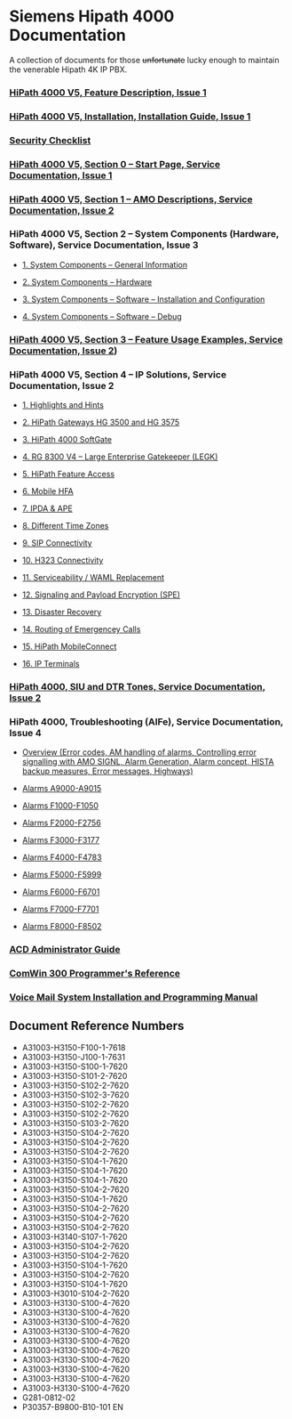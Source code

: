 # Siemens Hipath 4000 Documentation

A collection of documents for those ~~unfortunate~~ lucky enough to maintain the venerable Hipath 4K IP PBX. 

### [HiPath 4000 V5, Feature Description, Issue 1](Feature_Description.pdf)

### [HiPath 4000 V5, Installation, Installation Guide, Issue 1](Installation_Guide.pdf)

### [Security Checklist](Security_Checklist_-_HiPath_4000_Assistant_V4.pdf)

### [HiPath 4000 V5, Section 0 – Start Page, Service Documentation, Issue 1](S0_Start_Page.pdf)

### [HiPath 4000 V5, Section 1 – AMO Descriptions, Service Documentation, Issue 2](S1_AMO_Descriptions.pdf)

### HiPath 4000 V5, Section 2 – System Components (Hardware, Software), Service Documentation, Issue 3

 + [1. System Components – General Information](S3_System_Components/1_General_Info.pdf)

 + [2. System Components – Hardware](S3_System_Components/2_Hardware_EN.pdf)

 + [3. System Components – Software – Installation and Configuration](S3_System_Components/3_SW_Inst_Conf_EN.pdf)

 + [4. System Components – Software – Debug](S3_System_Components/4_SW_Debug_EN.pdf)

### [HiPath 4000 V5, Section 3 – Feature Usage Examples, Service Documentation, Issue 2](S3_Feature_Usage.pdf))

### HiPath 4000 V5, Section 4 – IP Solutions, Service Documentation, Issue 2

 + [1. Highlights and Hints](S4_IP_Solutions/IP_Solutions_01_HG3500_HG3575.pdf)

 + [2. HiPath Gateways HG 3500 and HG 3575](S4_IP_Solutions/IP_Solutions_02_Softgate.pdf)

 + [3. HiPath 4000 SoftGate](S4_IP_Solutions/IP_Solutions_03_RG_8300_v4.pdf)

 + [4. RG 8300 V4 – Large Enterprise Gatekeeper (LEGK)](S4_IP_Solutions/IP_Solutions_04_LEGK.pdf)

 + [5. HiPath Feature Access](S4_IP_Solutions/IP_Solutions_05_HFA.pdf)

 + [6. Mobile HFA](S4_IP_Solutions/IP_Solutions_06_Mobile_HFA.pdf)

 + [7. IPDA & APE](S4_IP_Solutions/IP_Solutions_07_IPDA_APE.pdf)

 + [8. Different Time Zones](S4_IP_Solutions/IP_Solutions_08_DTZ.pdf)

 + [9. SIP Connectivity](S4_IP_Solutions/IP_Solutions_09_SIP_Connectivity.pdf)

 + [10. H323 Connectivity](S4_IP_Solutions/IP_Solutions_10_H323A_Connectivity.pdf)

 + [11. Serviceability / WAML Replacement](S4_IP_Solutions/IP_Solutions_11_WAML_Replacement.pdf)

 + [12. Signaling and Payload Encryption (SPE)](S4_IP_Solutions/IP_Solutions_12_SPE.pdf)

 + [13. Disaster Recovery](S4_IP_Solutions/IP_Solutions_13_Disaster_Recovery.pdf)

 + [14. Routing of Emergencey Calls](S4_IP_Solutions/IP_Solutions_14_Emgergency_Routing.pdf)

 + [15. HiPath MobileConnect](S4_IP_Solutions/IP_Solutions_15_Mobile_Connect.pdf)

 + [16. IP Terminals](S4_IP_Solutions/IP_Solutions_16_IP_Terminals.pdf)

### [HiPath 4000, SIU and DTR Tones, Service Documentation, Issue 2](SIU_DTR_Tones.pdf)

### HiPath 4000, Troubleshooting (AlFe), Service Documentation, Issue 4

 + [Overview (Error codes, AM handling of alarms, Controlling error signalling with AMO SIGNL, Alarm Generation, Alarm concept, HISTA backup measures, Error messages, Highways)](Troubleshooting/AlFe.pdf)

 + [Alarms A9000-A9015](Troubleshooting/AlFe_A9000.pdf)

 + [Alarms F1000-F1050](Troubleshooting/AlFe_F1000.pdf)

 + [Alarms F2000-F2756](Troubleshooting/AlFe_F2000.pdf)

 + [Alarms F3000-F3177](Troubleshooting/AlFe_F3000.pdf)

 + [Alarms F4000-F4783](Troubleshooting/AlFe_F4000.pdf)

 + [Alarms F5000-F5999](Troubleshooting/AlFe_F5000.pdf)

 + [Alarms F6000-F6701](Troubleshooting/AlFe_F6000.pdf)

 + [Alarms F7000-F7701](Troubleshooting/AlFe_F7000.pdf)

 + [Alarms F8000-F8502](Troubleshooting/AlFe_F8000.pdf)

### [ACD Administrator Guide](ACD_Administrator.pdf)

### [ComWin 300 Programmer's Reference](ComWin_300_Programmers_Reference.pdf)

### [Voice Mail System Installation and Programming Manual](Voice_Mail_System_v1_3_generic.pdf)

## Document Reference Numbers
- A31003-H3150-F100-1-7618
- A31003-H3150-J100-1-7631
- A31003-H3150-S100-1-7620
- A31003-H3150-S101-2-7620
- A31003-H3150-S102-2-7620
- A31003-H3150-S102-3-7620
- A31003-H3150-S102-2-7620
- A31003-H3150-S102-2-7620
- A31003-H3150-S103-2-7620
- A31003-H3150-S104-2-7620
- A31003-H3150-S104-2-7620
- A31003-H3150-S104-2-7620
- A31003-H3150-S104-1-7620
- A31003-H3150-S104-1-7620
- A31003-H3150-S104-1-7620
- A31003-H3150-S104-2-7620
- A31003-H3150-S104-1-7620
- A31003-H3150-S104-2-7620
- A31003-H3150-S104-2-7620
- A31003-H3150-S104-2-7620
- A31003-H3140-S107-1-7620
- A31003-H3150-S104-2-7620
- A31003-H3150-S104-2-7620
- A31003-H3150-S104-1-7620
- A31003-H3150-S104-2-7620
- A31003-H3150-S104-1-7620
- A31003-H3010-S104-2-7620
- A31003-H3130-S100-4-7620
- A31003-H3130-S100-4-7620
- A31003-H3130-S100-4-7620
- A31003-H3130-S100-4-7620
- A31003-H3130-S100-4-7620
- A31003-H3130-S100-4-7620
- A31003-H3130-S100-4-7620
- A31003-H3130-S100-4-7620
- A31003-H3130-S100-4-7620
- A31003-H3130-S100-4-7620
- G281-0812-02
- P30357-B9800-B10-101 EN

